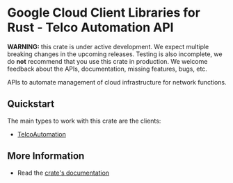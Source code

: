 # Google Cloud Client Libraries for Rust - Telco Automation API

<!-- Code generated by sidekick. DO NOT EDIT. -->

**WARNING:** this crate is under active development. We expect multiple breaking
changes in the upcoming releases. Testing is also incomplete, we do **not**
recommend that you use this crate in production. We welcome feedback about the
APIs, documentation, missing features, bugs, etc.

APIs to automate management of cloud infrastructure for network functions.

## Quickstart

The main types to work with this crate are the clients:

* [TelcoAutomation]

## More Information

* Read the [crate's documentation](https://docs.rs/google-cloud-telcoautomation-v1/latest/google-cloud-telcoautomation-v1)

[TelcoAutomation]: https://docs.rs/google-cloud-telcoautomation-v1/latest/google_cloud_telcoautomation_v1/client/struct.TelcoAutomation.html
